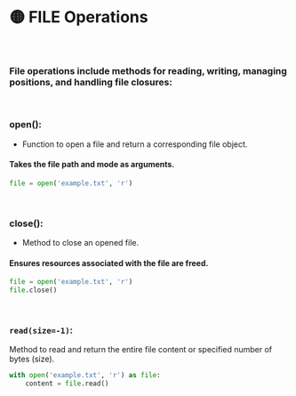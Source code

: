 # 🟡 FILE Operations

<br>

### File operations include methods for reading, writing, managing positions, and handling file closures:


<br>

### open():

- Function to open a file and return a corresponding file object.

#### Takes the file path and mode as arguments.


```python
file = open('example.txt', 'r')
```

<br>

### close():

- Method to close an opened file.

#### Ensures resources associated with the file are freed.


```python
file = open('example.txt', 'r')
file.close()

```
<br>

### `read(size=-1)`:

Method to read and return the entire file content or specified number of bytes (size).


```python
with open('example.txt', 'r') as file:
    content = file.read()


```